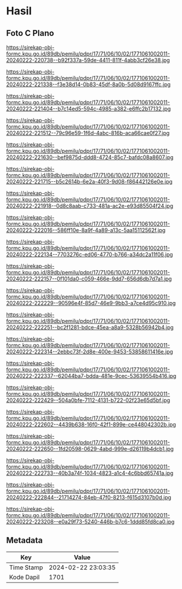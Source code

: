 # Hasil

## Foto C Plano

https://sirekap-obj-formc.kpu.go.id/89db/pemilu/pdpr/17/71/06/10/02/1771061002011-20240222-220738--b92f337a-59de-4411-811f-4abb3cf26e38.jpg

https://sirekap-obj-formc.kpu.go.id/89db/pemilu/pdpr/17/71/06/10/02/1771061002011-20240222-221338--f3e38d14-0b83-45df-8a0b-5d08d9167ffc.jpg

https://sirekap-obj-formc.kpu.go.id/89db/pemilu/pdpr/17/71/06/10/02/1771061002011-20240222-221404--b7c14ed5-594c-4985-a382-e6ffc2b17132.jpg

https://sirekap-obj-formc.kpu.go.id/89db/pemilu/pdpr/17/71/06/10/02/1771061002011-20240222-221512--79c96e59-1f6d-4abc-816b-aca66cae0f27.jpg

https://sirekap-obj-formc.kpu.go.id/89db/pemilu/pdpr/17/71/06/10/02/1771061002011-20240222-221630--bef9875d-ddd8-4724-85c7-bafdc08a8607.jpg

https://sirekap-obj-formc.kpu.go.id/89db/pemilu/pdpr/17/71/06/10/02/1771061002011-20240222-221715--b5c2614b-6e2a-40f3-9d08-f86442126e0e.jpg

https://sirekap-obj-formc.kpu.go.id/89db/pemilu/pdpr/17/71/06/10/02/1771061002011-20240222-221918--0d8c8aab-c733-481a-ac2e-e93d85504f24.jpg

https://sirekap-obj-formc.kpu.go.id/89db/pemilu/pdpr/17/71/06/10/02/1771061002011-20240222-222016--586ff10e-8a9f-4a89-a13c-5aa15112562f.jpg

https://sirekap-obj-formc.kpu.go.id/89db/pemilu/pdpr/17/71/06/10/02/1771061002011-20240222-222134--7703276c-ed06-4770-b766-a34dc2a11f06.jpg

https://sirekap-obj-formc.kpu.go.id/89db/pemilu/pdpr/17/71/06/10/02/1771061002011-20240222-222157--0f101da0-c059-466e-9dd7-656d6db7d7a1.jpg

https://sirekap-obj-formc.kpu.go.id/89db/pemilu/pdpr/17/71/06/10/02/1771061002011-20240222-222229--90596e4f-85d7-46e9-9bb3-a7ce4d95c910.jpg

https://sirekap-obj-formc.kpu.go.id/89db/pemilu/pdpr/17/71/06/10/02/1771061002011-20240222-222251--bc2f1281-bdce-45ea-a8a9-5328b56942b4.jpg

https://sirekap-obj-formc.kpu.go.id/89db/pemilu/pdpr/17/71/06/10/02/1771061002011-20240222-222314--2ebbc73f-2d8e-400e-9453-53858611416e.jpg

https://sirekap-obj-formc.kpu.go.id/89db/pemilu/pdpr/17/71/06/10/02/1771061002011-20240222-222337--62044ba7-bdda-481e-9cec-53639554b416.jpg

https://sirekap-obj-formc.kpu.go.id/89db/pemilu/pdpr/17/71/06/10/02/1771061002011-20240222-222429--504a0bfe-7112-4131-b722-02f23e65d5bf.jpg

https://sirekap-obj-formc.kpu.go.id/89db/pemilu/pdpr/17/71/06/10/02/1771061002011-20240222-222602--4439b638-16f0-42f1-899e-ce448042302b.jpg

https://sirekap-obj-formc.kpu.go.id/89db/pemilu/pdpr/17/71/06/10/02/1771061002011-20240222-222650--1fd20598-0629-4abd-999e-d26119b4dcb1.jpg

https://sirekap-obj-formc.kpu.go.id/89db/pemilu/pdpr/17/71/06/10/02/1771061002011-20240222-222733--40b3a74f-1034-4823-a1c4-4c6bbd65741a.jpg

https://sirekap-obj-formc.kpu.go.id/89db/pemilu/pdpr/17/71/06/10/02/1771061002011-20240222-222844--21714274-84eb-47f0-8213-f615d3107b0d.jpg

https://sirekap-obj-formc.kpu.go.id/89db/pemilu/pdpr/17/71/06/10/02/1771061002011-20240222-223208--e0a29f73-5240-446b-b7c6-1ddd85fd8ca0.jpg


## Metadata

| Key        | Value               |
| ---------- | ------------------- |
| Time Stamp | 2024-02-22 23:03:35 |
| Kode Dapil | 1701                |



